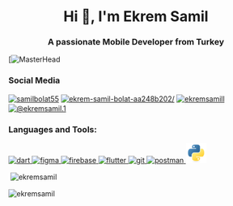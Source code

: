 <h1 align="center">Hi 👋, I'm Ekrem Samil</h1>
<h3 align="center">A passionate Mobile Developer from Turkey</h3>

[![MasterHead](https://1.bp.blogspot.com/-2ivCJOjKWk0/YWhvY3KZ0iI/AAAAAAAALBc/1sAaoUb_AcwkewTHzVom8gcM823zxCjGgCLcBGAsYHQ/s0/image1.png)

<h3 align="left">Social Media</h3>
<p align="left">
<a href="https://twitter.com/samilbolat55" target="blank"><img align="center" src="https://raw.githubusercontent.com/rahuldkjain/github-profile-readme-generator/master/src/images/icons/Social/twitter.svg" alt="samilbolat55" height="30" width="40" /></a>
<a href="https://linkedin.com/in/ekrem-samil-bolat-aa248b202/" target="blank"><img align="center" src="https://raw.githubusercontent.com/rahuldkjain/github-profile-readme-generator/master/src/images/icons/Social/linked-in-alt.svg" alt="ekrem-samil-bolat-aa248b202/" height="30" width="40" /></a>
<a href="https://instagram.com/ekremsamill" target="blank"><img align="center" src="https://raw.githubusercontent.com/rahuldkjain/github-profile-readme-generator/master/src/images/icons/Social/instagram.svg" alt="ekremsamill" height="30" width="40" /></a>
<a href="https://medium.com/@ekremsamil.1" target="blank"><img align="center" src="https://raw.githubusercontent.com/rahuldkjain/github-profile-readme-generator/master/src/images/icons/Social/medium.svg" alt="@ekremsamil.1" height="30" width="40" /></a>
</p>
<h3 align="left">Languages and Tools:</h3>
<p align="left"> <a href="https://dart.dev" target="_blank" rel="noreferrer"> <img src="https://www.vectorlogo.zone/logos/dartlang/dartlang-icon.svg" alt="dart" width="40" height="40"/> </a> <a href="https://www.figma.com/" target="_blank" rel="noreferrer"> <img src="https://www.vectorlogo.zone/logos/figma/figma-icon.svg" alt="figma" width="40" height="40"/> </a> <a href="https://firebase.google.com/" target="_blank" rel="noreferrer"> <img src="https://www.vectorlogo.zone/logos/firebase/firebase-icon.svg" alt="firebase" width="40" height="40"/> </a> <a href="https://flutter.dev" target="_blank" rel="noreferrer"> <img src="https://www.vectorlogo.zone/logos/flutterio/flutterio-icon.svg" alt="flutter" width="40" height="40"/> </a> <a href="https://git-scm.com/" target="_blank" rel="noreferrer"> <img src="https://www.vectorlogo.zone/logos/git-scm/git-scm-icon.svg" alt="git" width="40" height="40"/> </a> <a href="https://postman.com" target="_blank" rel="noreferrer"> <img src="https://www.vectorlogo.zone/logos/getpostman/getpostman-icon.svg" alt="postman" width="40" height="40"/> </a> <a href="https://www.python.org" target="_blank" rel="noreferrer"> <img src="https://raw.githubusercontent.com/devicons/devicon/master/icons/python/python-original.svg" alt="python" width="40" height="40"/> </a> </p>

<p>&nbsp;<img align="center" src="https://github-readme-stats.vercel.app/api?username=ekremsamil&show_icons=true&locale=en" alt="ekremsamil" /></p>

<p><img align="center" src="https://github-readme-streak-stats.herokuapp.com/?user=ekremsamil&" alt="ekremsamil" /></p>
